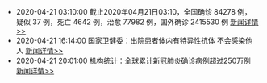 - 2020-04-21 03:10:00  截止2020年04月21日03:10，全国确诊 84278 例，疑似 37 例，死亡 4642 例，治愈 77982 例，国外确诊 2415530 例  [新闻详情>>](https://github.com/AlbertGithubHome/ChineseVictory/blob/master/PneumoniaMap/202004213100.jpg)
- 2020-04-21 16:14:00  国家卫健委：出院患者体内有特异性抗体 不会感染他人  [新闻详情>>](http://news.sina.com.cn/o/2020-04-21/doc-iircuyvh9036025.shtml)
- 2020-04-21 20:01:00  机构统计：全球累计新冠肺炎确诊病例超过250万例  [新闻详情>>](http://news.sina.com.cn/w/2020-04-21/doc-iirczymi7603649.shtml)
